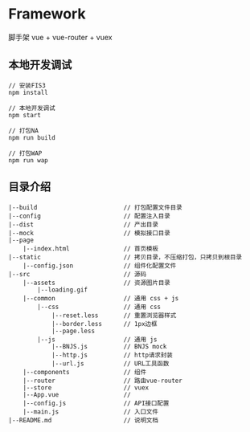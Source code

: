 # Framework

脚手架 vue + vue-router + vuex

## 本地开发调试

    // 安装FIS3
    npm install

    // 本地开发调试
    npm start

    // 打包NA
    npm run build

    // 打包WAP
    npm run wap

## 目录介绍

    |--build                        // 打包配置文件目录
    |--config                       // 配置注入目录
    |--dist                         // 产出目录
    |--mock                         // 模拟接口目录
    |--page
        |--index.html               // 首页模板
    |--static                       // 拷贝目录，不压缩打包，只拷贝到根目录
        |--config.json              // 组件化配置文件
    |--src                          // 源码
        |--assets                   // 资源图片目录
            |--loading.gif
        |--common                   // 通用 css + js
            |--css                  // 通用 css
                |--reset.less       // 重置浏览器样式
                |--border.less      // 1px边框
                |--page.less
            |--js                   // 通用 js
                |--BNJS.js          // BNJS mock
                |--http.js          // http请求封装
                |--url.js           // URL工具函数
        |--components               // 组件
        |--router                   // 路由vue-router
        |--store                    // vuex
        |--App.vue                  //
        |--config.js                // API接口配置
        |--main.js                  // 入口文件
    |--README.md                    // 说明文档

